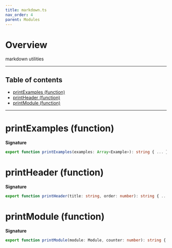 ```yaml
---
title: markdown.ts
nav_order: 4
parent: Modules
---
```


# Overview

markdown utilities

---

<h2 class="text-delta">Table of contents</h2>

- [printExamples (function)](#printexamples-function)
- [printHeader (function)](#printheader-function)
- [printModule (function)](#printmodule-function)

---

# printExamples (function)

**Signature**

```ts
export function printExamples(examples: Array<Example>): string { ... }
```

# printHeader (function)

**Signature**

```ts
export function printHeader(title: string, order: number): string { ... }
```

# printModule (function)

**Signature**

```ts
export function printModule(module: Module, counter: number): string { ... }
```
